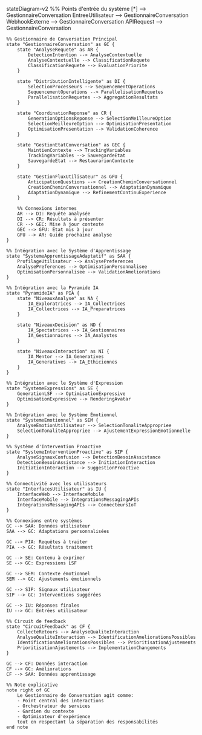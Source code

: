 stateDiagram-v2
    %% Points d'entrée du système
    [*] --> GestionnaireConversation
    EntreeUtilisateur --> GestionnaireConversation
    WebhookExterne --> GestionnaireConversation
    APIRequest --> GestionnaireConversation
    
    %% Gestionnaire de Conversation Principal
    state "GestionnaireConversation" as GC {
        state "AnalyseRequete" as AR {
            DetectionIntention --> AnalyseContextuelle
            AnalyseContextuelle --> ClassificationRequete
            ClassificationRequete --> EvaluationPriorite
        }
        
        state "DistributionIntelligente" as DI {
            SelectionProcesseurs --> SequencementOperations
            SequencementOperations --> ParallelisationRequetes
            ParallelisationRequetes --> AggregationResultats
        }
        
        state "CoordinationReponse" as CR {
            GenerationOptionsReponse --> SelectionMeilleureOption
            SelectionMeilleureOption --> OptimisationPresentation
            OptimisationPresentation --> ValidationCoherence
        }
        
        state "GestionEtatConversation" as GEC {
            MaintienContexte --> TrackingVariables
            TrackingVariables --> SauvegardeEtat
            SauvegardeEtat --> RestaurarionContexte
        }
        
        state "GestionFluxUtilisateur" as GFU {
            AnticipationQuestions --> CreationCheminConversationnel
            CreationCheminConversationnel --> AdaptationDynamique
            AdaptationDynamique --> RefinementContinuExperience
        }
        
        %% Connexions internes
        AR --> DI: Requête analysée
        DI --> CR: Résultats à présenter
        CR --> GEC: Mise à jour contexte
        GEC --> GFU: État mis à jour
        GFU --> AR: Guide prochaine analyse
    }
    
    %% Intégration avec le Système d'Apprentissage
    state "SystemeApprentissageAdaptatif" as SAA {
        ProfilageUtilisateur --> AnalysePreferences
        AnalysePreferences --> OptimisationPersonnalisee
        OptimisationPersonnalisee --> ValidationAmeliorations
    }
    
    %% Intégration avec la Pyramide IA
    state "PyramideIA" as PIA {
        state "NiveauxAnalyse" as NA {
            IA_Exploratrices --> IA_Collectrices
            IA_Collectrices --> IA_Preparatrices
        }
        
        state "NiveauxDecision" as ND {
            IA_Spectatrices --> IA_Gestionnaires
            IA_Gestionnaires --> IA_Analystes
        }
        
        state "NiveauxInteraction" as NI {
            IA_Mentor --> IA_Generatives
            IA_Generatives --> IA_Ethiciennes
        }
    }
    
    %% Intégration avec le Système d'Expression
    state "SystemeExpressions" as SE {
        GenerationLSF --> OptimisationExpressive
        OptimisationExpressive --> RenderingAvatar
    }
    
    %% Intégration avec le Système Émotionnel
    state "SystemeEmotionnel" as SEM {
        AnalyseEmotionUtilisateur --> SelectionTonaliteAppropriee
        SelectionTonaliteAppropriee --> AjustementExpressionEmotionnelle
    }
    
    %% Système d'Intervention Proactive
    state "SystemeInterventionProactive" as SIP {
        AnalyseSignauxConfusion --> DetectionBesoinAssistance
        DetectionBesoinAssistance --> InitiationInteraction
        InitiationInteraction --> SuggestionProactive
    }
    
    %% Connectivité avec les utilisateurs
    state "InterfacesUtilisateur" as IU {
        InterfaceWeb --> InterfaceMobile
        InterfaceMobile --> IntegrationsMessagingAPIs
        IntegrationsMessagingAPIs --> ConnecteursIoT
    }
    
    %% Connexions entre systèmes
    GC --> SAA: Données utilisateur
    SAA --> GC: Adaptations personnalisées
    
    GC --> PIA: Requêtes à traiter
    PIA --> GC: Résultats traitement
    
    GC --> SE: Contenu à exprimer
    SE --> GC: Expressions LSF
    
    GC --> SEM: Contexte émotionnel
    SEM --> GC: Ajustements émotionnels
    
    GC --> SIP: Signaux utilisateur
    SIP --> GC: Interventions suggérées
    
    GC --> IU: Réponses finales
    IU --> GC: Entrées utilisateur
    
    %% Circuit de feedback
    state "CircuitFeedback" as CF {
        CollecteRetours --> AnalyseQualiteInteraction
        AnalyseQualiteInteraction --> IdentificationAmeliorationsPossibles
        IdentificationAmeliorationsPossibles --> PrioritisationAjustements
        PrioritisationAjustements --> ImplementationChangements
    }
    
    GC --> CF: Données interaction
    CF --> GC: Améliorations
    CF --> SAA: Données apprentissage
    
    %% Note explicative
    note right of GC
        Le Gestionnaire de Conversation agit comme:
        - Point central des interactions
        - Orchestrateur de services
        - Gardien du contexte
        - Optimisateur d'expérience
        tout en respectant la séparation des responsabilités
    end note